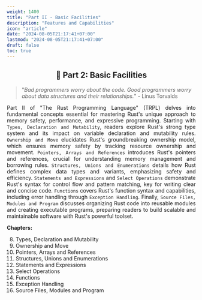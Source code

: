 ```yaml
---
weight: 1400
title: "Part II - Basic Facilities"
description: "Features and Capabilities"
icon: "article"
date: "2024-08-05T21:17:41+07:00"
lastmod: "2024-08-05T21:17:41+07:00"
draft: false
toc: true
---
```


<center>

## 📘 Part 2: Basic Facilities

</center>

> "*Bad programmers worry about the code. Good programmers worry about data structures and their relationships.*" - Linus Torvalds

<p style="text-align: justify;">
Part II of "The Rust Programming Language" (TRPL) delves into fundamental concepts essential for mastering Rust's unique approach to memory safety, performance, and expressive programming. Starting with <code>Types, Declaration and Mutability</code>, readers explore Rust's strong type system and its impact on variable declaration and mutability rules. <code>Ownership and Move</code> elucidates Rust's groundbreaking ownership model, which ensures memory safety by tracking resource ownership and movement. <code>Pointers, Arrays and References</code> introduces Rust's pointers and references, crucial for understanding memory management and borrowing rules. <code>Structures, Unions and Enumerations</code> details how Rust defines complex data types and variants, emphasizing safety and efficiency. <code>Statements and Expressions</code> and <code>Select Operations</code> demonstrate Rust's syntax for control flow and pattern matching, key for writing clear and concise code. <code>Functions</code> covers Rust's function syntax and capabilities, including error handling through <code>Exception Handling</code>. Finally, <code>Source Files, Modules and Program</code> discusses organizing Rust code into reusable modules and creating executable programs, preparing readers to build scalable and maintainable software with Rust's powerful toolset.
</p>

**Chapters:**

8. Types, Declaration and Mutability
9. Ownership and Move
10. Pointers, Arrays and References
11. Structures, Unions and Enumerations
12. Statements and Expressions
13. Select Operations
14. Functions
15. Exception Handling
16. Source Files, Modules and Program